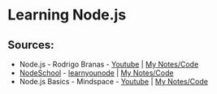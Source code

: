 # Learning Node.js

## Sources:

* Node.js - Rodrigo Branas - [Youtube](https://www.youtube.com/playlist?list=PLQCmSnNFVYnTFo60Bt972f8HA4Td7WKwq) | [My Notes/Code](https://github.com/igorvidottof/learning-nodejs/tree/master/rodrigobranas-youtube)
* [NodeSchool](http://nodeschool.io/) - [learnyounode](https://github.com/workshopper/learnyounode) | [My Notes/Code](https://github.com/igorvidottof/learning-nodejs/tree/master/nodeschool/learnyounode)
* Node.js Basics - Mindspace - [Youtube](https://www.youtube.com/playlist?list=PL55RiY5tL51oGJorjEgl6NVeDbx_fO5jR) | [My Notes/Code](https://github.com/igorvidottof/learning-nodejs/tree/master/mindspace-youtube)